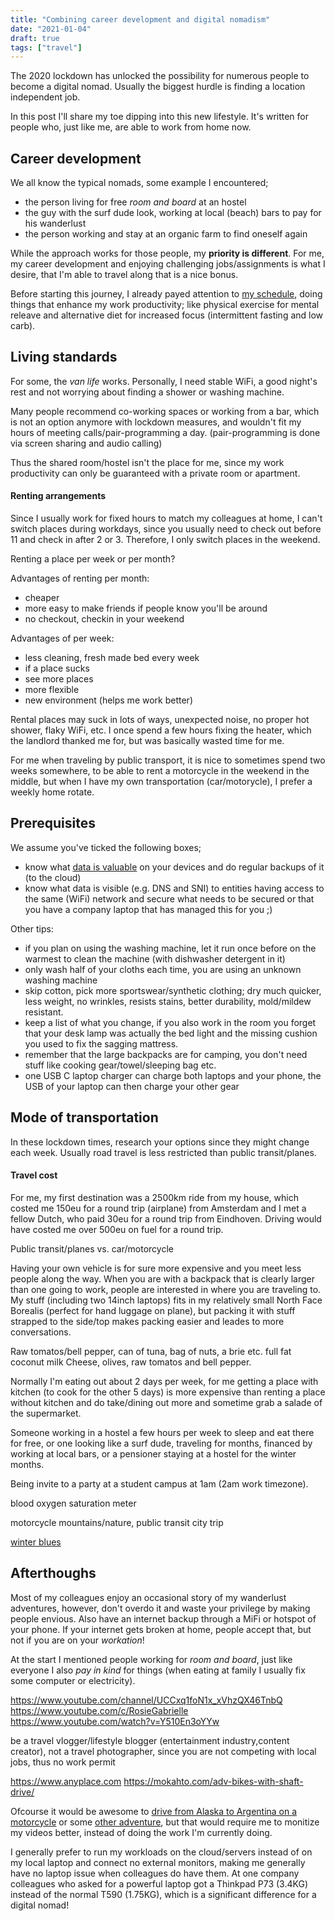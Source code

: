 ```yaml
---
title: "Combining career development and digital nomadism"
date: "2021-01-04"
draft: true
tags: ["travel"]
---
```


The 2020 lockdown has unlocked the possibility for numerous people
to become a digital nomad.
Usually the biggest hurdle is finding a location independent job.

In this post I'll share my toe dipping into this new lifestyle.
It's written for people who,
just like me,
are able to work from home now.

## Career development
We all know the typical nomads,
some example I encountered;
- the person living for free *room and board* at an hostel
- the guy with the surf dude look, working at local (beach) bars to pay for his wanderlust
- the person working and stay at an organic farm to find oneself again

While the approach works for those people,
my **priority is different**.
For me,
my career development and enjoying challenging jobs/assignments
is what I desire,
that I'm able to travel along that is a nice bonus.

Before starting this journey,
I already payed attention to
[my schedule](#FIXME),
doing things that enhance my work productivity;
like physical exercise for mental releave
and
alternative diet for increased focus (intermittent fasting and low carb).

## Living standards
For some, the *van life* works.
Personally, I need stable WiFi,
a good night's rest
and
not worrying about
finding a shower or washing machine.

Many people recommend co-working spaces or working from a bar,
which is not an option anymore with lockdown measures,
and wouldn't fit my hours of meeting calls/pair-programming a day.
(pair-programming is done via screen sharing and audio calling)

Thus the shared room/hostel isn't the place for me,
since my work productivity can only be guaranteed with
a private room or apartment.

#### Renting arrangements
Since I usually work for fixed hours to match my colleagues at home,
I can't switch places during workdays,
since you usually need to check out before 11 and check in after 2 or 3.
Therefore, I only switch places in the weekend.

Renting a place per week or per month?

Advantages of renting per month:
- cheaper
- more easy to make friends if people know you'll be around
- no checkout, checkin in your weekend

Advantages of per week:
- less cleaning, fresh made bed every week
- if a place sucks
- see more places
- more flexible
- new environment (helps me work better)

Rental places may suck in lots of ways,
unexpected noise,
no proper hot shower,
flaky WiFi,
etc.
I once spend a few hours fixing the heater,
which the landlord thanked me for,
but was basically wasted time for me.

For me when traveling by public transport,
it is nice to sometimes spend two weeks somewhere,
to be able to rent a motorcycle in the weekend in the middle,
but when I have my own transportation (car/motorycle),
I prefer a weekly home rotate.


## Prerequisites
We assume you've ticked the following boxes;
- know what [data is valuable](https://blog.lent.ink/post/databackup/) on your devices and do regular backups of it (to the cloud)
- know what data is visible (e.g. DNS and SNI) to entities having access to the same (WiFi) network and secure what needs to be secured
or that you have a company laptop that has managed this for you ;)


Other tips:
- if you plan on using the washing machine, let it run once before on the warmest to clean the machine (with dishwasher detergent in it)
- only wash half of your cloths each time, you are using an unknown washing machine
- skip cotton, pick more sportswear/synthetic clothing; dry much quicker, less weight, no wrinkles, resists stains, better durability, mold/mildew resistant.
- keep a list of what you change, if you also work in the room you forget that your desk lamp was actually the bed light and the missing cushion you used to fix the sagging mattress.
- remember that the large backpacks are for camping, you don't need stuff like cooking gear/towel/sleeping bag etc.
- one USB C laptop charger can charge both laptops and your phone, the USB of your laptop can then charge your other gear

## Mode of transportation
In these lockdown times, research your options
since they might change each week.
Usually road travel is less restricted than
public transit/planes.

#### Travel cost
For me, my first destination was a 2500km ride from my house,
which costed me 150eu for a round trip (airplane) from Amsterdam
and I met a fellow Dutch, who paid 30eu for a round trip from Eindhoven.
Driving would have costed me over 500eu on fuel for a round trip.

Public transit/planes vs. car/motorcycle

Having your own vehicle is for sure more expensive and you meet less people along the way.
When you are with a backpack that is clearly larger than one going to work,
people are interested in where you are traveling to.
My stuff (including two 14inch laptops) fits in my relatively small North Face Borealis (perfect for hand luggage on plane),
but packing it with stuff strapped to the side/top makes packing easier and leades to more conversations.

Raw tomatos/bell pepper, can of tuna, bag of nuts, a brie etc. full fat coconut milk
Cheese, olives, raw tomatos and bell pepper.

Normally I'm eating out about 2 days per week,
for me getting a place with kitchen (to cook for the other 5 days)
is more expensive than renting a place without kitchen and do take/dining out more
and sometime grab a salade of the supermarket.


Someone working in a hostel a few hours per week to sleep and eat there for free,
or one looking like a surf dude, traveling for months, financed by working at local bars,
or a pensioner staying at a hostel for the winter months.


Being invite to a party at a student campus at 1am (2am work timezone).


blood oxygen saturation meter


motorcycle mountains/nature, public transit city trip

[winter blues](https://en.wikipedia.org/wiki/Seasonal_affective_disorder)



## Afterthoughs

Most of my colleagues enjoy an occasional story of my wanderlust adventures,
however, don't overdo it and waste your privilege by making people envious.
Also have an internet backup through a MiFi or hotspot of your phone.
If your internet gets broken at home, people accept that,
but not if you are on your *workation*!

At the start I mentioned people working for *room and board*,
just like everyone I also *pay in kind* for things
(when eating at family I usually fix some computer or electricity).

https://www.youtube.com/channel/UCCxq1foN1x_xVhzQX46TnbQ
https://www.youtube.com/c/RosieGabrielle
https://www.youtube.com/watch?v=Y510En3oYYw

be a travel vlogger/lifestyle blogger (entertainment industry,content creator), not a travel photographer, since you are not competing with local jobs, thus no work permit

https://www.anyplace.com
https://mokahto.com/adv-bikes-with-shaft-drive/

Ofcourse it would be awesome to
[drive from Alaska to Argentina on a motorcycle](https://www.youtube.com/watch?v=Ud18v-5vrSw)
or some
[other adventure](https://www.youtube.com/watch?v=fmmXvoKGNGk),
but that would require me to monitize my videos better,
instead of doing the work I'm currently doing.

I generally prefer to run my workloads on the cloud/servers
instead of on my local laptop and connect no external monitors,
making me generally have no laptop issue when colleagues do have them.
At one company colleagues who asked for a powerful laptop
got a
Thinkpad P73 (3.4KG)
instead of the normal
T590 (1.75KG),
which is a significant difference for a digital nomad!


